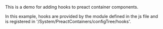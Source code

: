 This is a demo for adding hooks to preact container components.

In this example, hooks are provided by the module defined in the js file and is registered in '/System/PreactContainers/configTree/hooks'.
